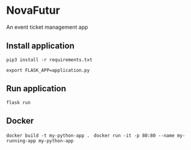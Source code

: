 # NovaFutur
An event ticket management app

## Install application
```pip3 install -r requirements.txt```

```export FLASK_APP=application.py```

## Run application
```flask run```

## Docker
```docker build -t my-python-app . ```
```docker run -it -p 80:80 --name my-running-app my-python-app```
